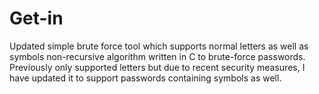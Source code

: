 # Get-in
Updated simple brute force tool which supports normal letters as well as symbols
non-recursive algorithm written in C to brute-force passwords.
Previously only supported letters but due to recent security measures, 
I have updated it to support passwords containing symbols as well.
